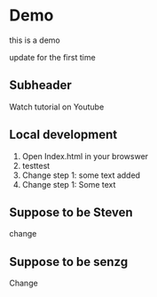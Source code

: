 # Demo

this is a demo

update for the first time


## Subheader 

Watch tutorial on Youtube

## Local development

1. Open Index.html in your browswer
2. testtest
3. Change step 1: some text added
4. Change step 1: Some text 

## Suppose to be Steven

change 

## Suppose to be senzg

Change